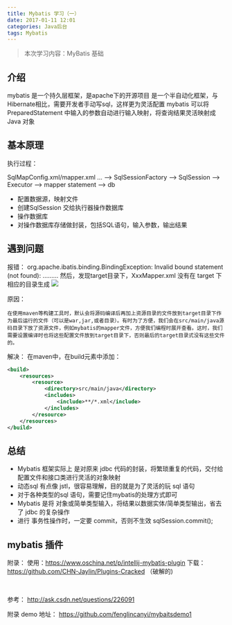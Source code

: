 ```yaml
---
title: Mybatis 学习（一）
date: 2017-01-11 12:01
categories: Java后台
tags: Mybatis
---
```

> 本次学习内容：MyBatis 基础

## 介绍
mybatis 是一个持久层框架，是apache下的开源项目
是一个半自动化框架，与Hibernate相比，需要开发者手动写sql，这样更为灵活配置
mybatis 可以将PreparedStatement 中输入的参数自动进行输入映射，将查询结果灵活映射成 Java 对象

## 基本原理
执行过程：

SqlMapConfig.xml/mapper.xml … —>
SqlSessionFactory —> 
SqlSession —> 
Executor —> 
mapper statement —> 
db

* 配置数据源，映射文件
* 创建SqlSession 交给执行器操作数据库
* 操作数据库
* 对操作数据库存储做封装，包括SQL语句，输入参数，输出结果

## 遇到问题
报错：
org.apache.ibatis.binding.BindingException: Invalid bound statement (not found):    ………
然后，发现target目录下，XxxMapper.xml 没有在 target 下相应的目录生成
![](http://7xr1vo.com1.z0.glb.clouddn.com/4B5E209A-0C22-4072-8B8D-AD3532042E98.png)

原因：

    在使用maven等构建工具时，默认会将源码编译后再加上资源目录的文件放到target目录下作为最后运行的文件（可以是war,jar,或者目录）。有时为了方便，我们会在src/main/java源码目录下放了资源文件，例如mybatis的mapper文件，方便我们编程时展开查看。这时，我们需要设置编译时也将这些配置文件放到target目录下，否则最后的target目录式没有这些文件的。

解决：
在maven中，在build元素中添加：

``` xml
<build>
    <resources>
        <resource>
            <directory>src/main/java</directory>
            <includes>
                <include>**/*.xml</include>
            </includes>
        </resource>
    </resources>
</build>
```

## 总结
* Mybatis 框架实际上 是对原来 jdbc 代码的封装，将繁琐重复的代码，交付给配置文件和接口类进行灵活的对象映射
* 动态sql 有点像 jstl，很容易理解，目的就是为了灵活的玩 sql 语句
* 对于各种类型的sql 语句，需要记住mybatis的处理方式即可
* Mybatis 是将 对象或简单类型输入，将结果以数据实体/简单类型输出，省去了 jdbc 的复杂操作
* 进行 事务性操作时，一定要 commit，否则不生效
sqlSession.commit();

## mybatis 插件
附录：
    使用：https://www.oschina.net/p/intellij-mybatis-plugin
    下载：https://github.com/CHN-Jaylin/Plugins-Cracked （破解的)


<br>

参考：
http://ask.csdn.net/questions/226091

附录
demo 地址：
https://github.com/fenglincanyi/mybaitsdemo1
